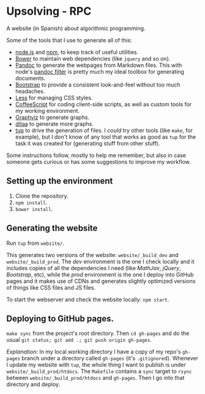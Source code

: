 # Upsolving - RPC

A website (in Spanish) about algorithmic programming.

Some of the tools that I use to generate all of this:

* [node.js][node] and [npm][npm], to keep track of useful utilities.
* [Bower][bower] to maintain web dependencies (like `jquery` and so on).
* [Pandoc][pandoc] to generate the webpages from Markdown files. This with
  node's [pandoc filter][node-pandoc] is pretty much my ideal toolbox for
  generating documents.
* [Bootstrap][bootstrap] to provide a consistent look-and-feel without too
  much headaches.
* [Less][less] for managing CSS styles.
* [CoffeeScript][coffee] for coding client-side scripts, as well as custom
  tools for my working environment.
* [Graphviz][graphviz] to generate graphs.
* [ditaa][ditaa] to generate more graphs.
* [tup][tup] to drive the generation of files. I *could* try other tools (like
  `make`, for example), but I don't know of any tool that works as good as
  `tup` for the task it was created for (generating stuff from other stuff).

Some instructions follow, mostly to help me remember, but also in case someone
gets curious or has some suggestions to improve my workflow.

## Setting up the environment

1. Clone the repository.
2. `npm install`.
3. `bower install`.

## Generating the website

Run `tup` from `website/`.

This generates two versions of the website: `website/_build_dev` and
`website/_build_prod`. The *dev* environment is the one I check locally and it
includes copies of all the dependencies I need (like *MathJax*, *jQuery*,
*Bootstrap*, etc), while the *prod* environment is the one I deploy into
GitHub pages and it makes use of CDNs and generates slightly optimized
versions of things like CSS files and JS files.

To start the webserver and check the website locally: `npm start`.

## Deploying to GitHub pages.

`make sync` from the project's root directory. Then `cd gh-pages` and do the
usual `git status; git add .; git push origin gh-pages`.

*Explanation:* In my local working directory I have a copy of my repo's
`gh-pages` branch under a directory called `gh-pages` (it's `.gitignore`d).
Whenever I update my website with `tup`, the whole thing I want to publish is
under `website/_build_prod/htdocs`. The `Makefile` contains a `sync` target to
`rsync` between `website/_build_prod/htdocs` and `gh-pages`. Then I go into
that directory and deploy.

[bootstrap]: http://getbootstrap.com/
[bower]: http://bower.io/
[coffee]: http://coffeescript.org/
[ditaa]: http://ditaa.sourceforge.net/
[graphviz]: http://www.graphviz.org/
[less]: http://lesscss.org/
[node]: http://nodejs.org/
[node-pandoc]: https://github.com/mvhenderson/pandoc-filter-node
[npm]: https://npmjs.org/
[pandoc]: http://johnmacfarlane.net/pandoc/
[tup]: http://gittup.org/tup/
